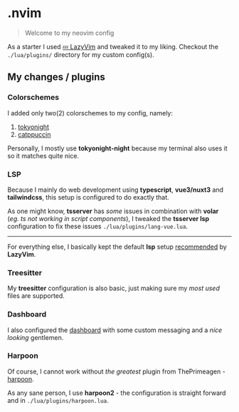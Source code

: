 # .nvim

> Welcome to my neovim config

As a starter I used [💤 LazyVim](https://github.com/LazyVim/LazyVim) and tweaked it to my liking.
Checkout the `./lua/plugins/` directory for my custom config(s).

## My changes / plugins

### Colorschemes

I added only two(2) colorschemes to my config, namely:

1. [tokyonight](https://github.com/folke/tokyonight.nvim)
2. [catppuccin](https://github.com/catppuccin/nvim)

Personally, I mostly use **tokyonight-night** because my terminal also uses it so it matches quite nice.

### LSP

Because I mainly do web development using **typescript**, **vue3/nuxt3** and **tailwindcss**, this setup is configured to do exactly that.

As one might know, **tsserver** has _some_ issues in combination with **volar** (_eg. ts not working in script components_), I tweaked the **tsserver lsp** configuration to fix these issues `./lua/plugins/lang-vue.lua`.

---

For everything else, I basically kept the default **lsp** setup [recommended](https://www.lazyvim.org/extras/lang/go#nvim-lspconfig) by **LazyVim**.

### Treesitter

My **treesitter** configuration is also basic, just making sure my _most used_ files are supported.

### Dashboard

I also configured the [dashboard](https://github.com/nvimdev/dashboard-nvim) with some custom messaging and a _nice looking_ gentlemen.

### Harpoon

Of course, I cannot work without _the greatest_ plugin from ThePrimeagen - [harpoon](https://github.com/ThePrimeagen/harpoon/tree/harpoon2).

As any sane person, I use **harpoon2** - the configuration is straight forward and in `./lua/plugins/harpoon.lua`.
